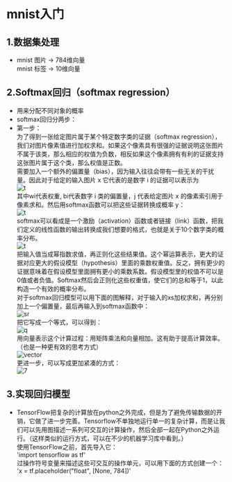 # mnist入门
## 1.数据集处理
* mnist 图片 -> 784维向量  
mnist 标签 -> 10维向量
## 2.Softmax回归（softmax regression）
* 用来分配不同对象的概率
* softmax回归分两步：
* 第一步：  
为了得到一张给定图片属于某个特定数字类的证据（softmax regression），我们对图片像素值进行加权求和。如果这个像素具有很强的证据说明这张图片不属于该类，那么相应的权值为负数，相反如果这个像素拥有有利的证据支持这张图片属于这个类，那么权值是正数。    
需要加入一个额外的偏置量（bias），因为输入往往会带有一些无关的干扰量。因此对于给定的输入图片 x 它代表的是数字 i 的证据可以表示为  
![t](http://www.tensorfly.cn/tfdoc/images/mnist1.png)  
其中wi代表权重, bi代表数字 i 类的偏置量，j 代表给定图片 x 的像素索引用于像素求和。然后用softmax函数可以把这些证据转换成概率 y：  
![t](http://www.tensorfly.cn/tfdoc/images/mnist4.png)  
softmax可以看成是一个激励（activation）函数或者链接（link）函数，把我们定义的线性函数的输出转换成我们想要的格式，也就是关于10个数字类的概率分布。  
![t](http://www.tensorfly.cn/tfdoc/images/mnist5.png)  
把输入值当成幂指数求值，再正则化这些结果值。这个幂运算表示，更大的证据对应更大的假设模型（hypothesis）里面的乘数权重值。反之，拥有更少的证据意味着在假设模型里面拥有更小的乘数系数。假设模型里的权值不可以是0值或者负值。Softmax然后会正则化这些权重值，使它们的总和等于1，以此构造一个有效的概率分布。  
对于softmax回归模型可以用下面的图解释，对于输入的xs加权求和，再分别加上一个偏置量，最后再输入到softmax函数中：  
![sr](http://www.tensorfly.cn/tfdoc/images/softmax-regression-scalargraph.png)  
把它写成一个等式，可以得到：  
![q](http://www.tensorfly.cn/tfdoc/images/softmax-regression-scalarequation.png)  
用向量表示这个计算过程：用矩阵乘法和向量相加。这有助于提高计算效率。（也是一种更有效的思考方式）  
![vector](http://www.tensorfly.cn/tfdoc/images/softmax-regression-vectorequation.png)  
更进一步，可以写成更加紧凑的方式：  
![7](http://www.tensorfly.cn/tfdoc/images/mnist7.png)
## 3.实现回归模型  
* TensorFlow把复杂的计算放在python之外完成，但是为了避免传输数据的开销，它做了进一步完善。Tensorflow不单独地运行单一的复杂计算，而是让我们可以先用图描述一系列可交互的计算操作，然后全部一起在Python之外运行。（这样类似的运行方式，可以在不少的机器学习库中看到。）  
使用TensorFlow之前，首先导入它：  
'import tensorflow as tf'  
过操作符号变量来描述这些可交互的操作单元，可以用下面的方式创建一个：  
'x = tf.placeholder("float", [None, 784])'  

